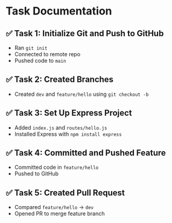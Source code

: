 # Task Documentation

## ✅ Task 1: Initialize Git and Push to GitHub
- Ran `git init`
- Connected to remote repo
- Pushed code to `main`

## ✅ Task 2: Created Branches
- Created `dev` and `feature/hello` using `git checkout -b`

## ✅ Task 3: Set Up Express Project
- Added `index.js` and `routes/hello.js`
- Installed Express with `npm install express`

## ✅ Task 4: Committed and Pushed Feature
- Committed code in `feature/hello`
- Pushed to GitHub

## ✅ Task 5: Created Pull Request
- Compared `feature/hello` → `dev`
- Opened PR to merge feature branch
